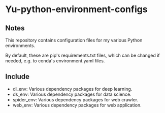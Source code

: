 # Yu-python-environment-configs
 
## Notes
This repository contains configuration files for my various Python environments. 

By default, these are pip's requirements.txt files, which can be changed if needed, e.g. to conda's environment.yaml files. 


## Include
- dl_env: Various dependency packages for deep learning.
- ds_env: Various dependency packages for data science.
- spider_env: Various dependency packages for web crawler.
- web_env: Various dependency packages for web application.

